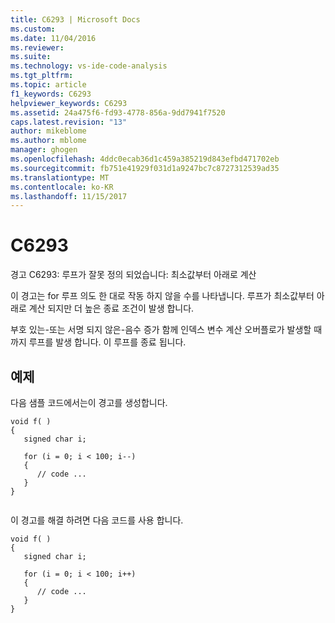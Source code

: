 ```yaml
---
title: C6293 | Microsoft Docs
ms.custom: 
ms.date: 11/04/2016
ms.reviewer: 
ms.suite: 
ms.technology: vs-ide-code-analysis
ms.tgt_pltfrm: 
ms.topic: article
f1_keywords: C6293
helpviewer_keywords: C6293
ms.assetid: 24a475f6-fd93-4778-856a-9dd7941f7520
caps.latest.revision: "13"
author: mikeblome
ms.author: mblome
manager: ghogen
ms.openlocfilehash: 4ddc0ecab36d1c459a385219d843efbd471702eb
ms.sourcegitcommit: fb751e41929f031d1a9247bc7c8727312539ad35
ms.translationtype: MT
ms.contentlocale: ko-KR
ms.lasthandoff: 11/15/2017
---
```

# <a name="c6293"></a>C6293
경고 C6293: 루프가 잘못 정의 되었습니다: 최소값부터 아래로 계산  
  
 이 경고는 for 루프 의도 한 대로 작동 하지 않을 수를 나타냅니다. 루프가 최소값부터 아래로 계산 되지만 더 높은 종료 조건이 발생 합니다.  
  
 부호 있는-또는 서명 되지 않은-음수 증가 함께 인덱스 변수 계산 오버플로가 발생할 때까지 루프를 발생 합니다. 이 루프를 종료 됩니다.  
  
## <a name="example"></a>예제  
 다음 샘플 코드에서는이 경고를 생성합니다.  
  
```  
void f( )  
{  
   signed char i;  
  
   for (i = 0; i < 100; i--)  
   {  
      // code ...  
   }  
}  
  
```  
  
 이 경고를 해결 하려면 다음 코드를 사용 합니다.  
  
```  
void f( )  
{  
   signed char i;  
  
   for (i = 0; i < 100; i++)  
   {  
      // code ...  
   }  
}  
```
